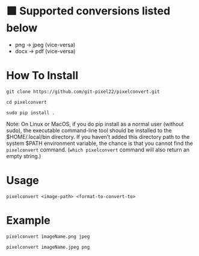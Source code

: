 # 🟩 Supported conversions listed below
 - png -> jpeg (vice-versa)
 - docx -> pdf (vice-versa)

# How To Install
``` 
git clone https://github.com/git-pixel22/pixelconvert.git
```
```
cd pixelconvert
```
```
sudo pip install .
```

Note: On Linux or MacOS, if you do pip install as a normal user (without sudo), the executable command-line tool should be installed to the $HOME/.local/bin directory. If you haven’t added this directory path to the system $PATH environment variable, the chance is that you cannot find the `pixelconvert` command. (`which pixelconvert` command will also return an empty string.)

# Usage
``` 
pixelconvert <image-path> <format-to-convert-to>
```

# Example
```
pixelconvert imageName.png jpeg
```
``` 
pixelconvert imageName.jpeg png
```

